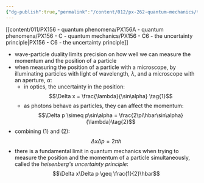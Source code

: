 ```yaml
---
{"dg-publish":true,"permalink":"/content/012/px-262-quantum-mechanics/term-1/a-recap/px-262-a7-the-uncertainty-principle/","noteIcon":"1","created":"2024-11-25T10:50:32.000+00:00","updated":"2024-11-26T01:06:30.050+00:00"}
---
```


[[content/011/PX156 - quantum phenomena/PX156A - quantum phenomena/PX156 - C - quantum mechanics/PX156 - C6 - the uncertainty principle\|PX156 - C6 - the uncertainty principle]]
- wave-particle duality limits precision on how well we can measure the momentum and the position of a particle
- when measuring the position of a particle with a microscope, by illuminating particles with light of wavelength, $\lambda$, and a microscope with an aperture, $\alpha:$
	- in optics, the uncertainty in the position: 
	  $$\Delta x = \frac{\lambda}{\sin\alpha} \tag{1}$$
	- as photons behave as particles, they can affect the momentum: 
	  $$\Delta p \simeq p\sin\alpha = \frac{2\pi\hbar\sin\alpha}{\lambda}\tag{2}$$
- combining $(1)$ and $(2):$ 
  $$\Delta x \Delta p = 2\pi\hbar$$
- there is a fundamental limit in quantum mechanics when trying to measure the position and the momentum of a particle simultaneously, called the *heisenberg's uncertainty principle*: 
  $$\Delta x\Delta p \geq \frac{1}{2}\hbar$$
